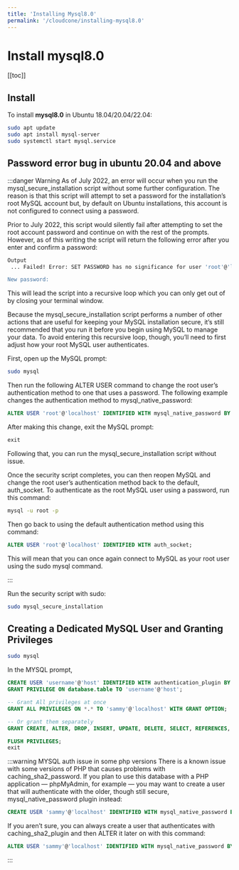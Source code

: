 ```yaml
---
title: 'Installing Mysql8.0'
permalink: '/cloudcone/installing-mysql8.0'
---
```


# Install mysql8.0

[[toc]]

## Install

To install **mysql8.0** in Ubuntu 18.04/20.04/22.04: 

```bash
sudo apt update
sudo apt install mysql-server
sudo systemctl start mysql.service
```

## Password error bug in ubuntu 20.04 and above 

:::danger Warning
As of July 2022, an error will occur when you run the mysql_secure_installation script without some further configuration. The reason is that this script will attempt to set a password for the installation’s root MySQL account but, by default on Ubuntu installations, this account is not configured to connect using a password.

Prior to July 2022, this script would silently fail after attempting to set the root account password and continue on with the rest of the prompts. However, as of this writing the script will return the following error after you enter and confirm a password:

```bash
Output
 ... Failed! Error: SET PASSWORD has no significance for user 'root'@'localhost' as the authentication method used doesn't store authentication data in the MySQL server. Please consider using ALTER USER instead if you want to change authentication parameters.

New password:
```
This will lead the script into a recursive loop which you can only get out of by closing your terminal window.

Because the mysql_secure_installation script performs a number of other actions that are useful for keeping your MySQL installation secure, it’s still recommended that you run it before you begin using MySQL to manage your data. To avoid entering this recursive loop, though, you’ll need to first adjust how your root MySQL user authenticates.

First, open up the MySQL prompt:

```bash
sudo mysql
```

Then run the following ALTER USER command to change the root user’s authentication method to one that uses a password. The following example changes the authentication method to mysql_native_password:

```sql
ALTER USER 'root'@'localhost' IDENTIFIED WITH mysql_native_password BY 'password';
```

After making this change, exit the MySQL prompt:

```sql
exit
```

Following that, you can run the mysql_secure_installation script without issue.

Once the security script completes, you can then reopen MySQL and change the root user’s authentication method back to the default, auth_socket. To authenticate as the root MySQL user using a password, run this command:

```bash
mysql -u root -p
```

Then go back to using the default authentication method using this command:

```sql
ALTER USER 'root'@'localhost' IDENTIFIED WITH auth_socket;
```

This will mean that you can once again connect to MySQL as your root user using the sudo mysql command.

:::

Run the security script with sudo:

```bash
sudo mysql_secure_installation
```

## Creating a Dedicated MySQL User and Granting Privileges

```bash
sudo mysql
```

In the MYSQL prompt,

```sql
CREATE USER 'username'@'host' IDENTIFIED WITH authentication_plugin BY 'password';
GRANT PRIVILEGE ON database.table TO 'username'@'host';

-- Grant All privileges at once
GRANT ALL PRIVILEGES ON *.* TO 'sammy'@'localhost' WITH GRANT OPTION; 

-- Or grant them separately
GRANT CREATE, ALTER, DROP, INSERT, UPDATE, DELETE, SELECT, REFERENCES, RELOAD on *.* TO 'sammy'@'localhost' WITH GRANT OPTION;

FLUSH PRIVILEGES;
exit
```

:::warning MYSQL auth issue in some php versions
There is a known issue with some versions of PHP that causes problems with caching_sha2_password. If you plan to use this database with a PHP application — phpMyAdmin, for example — you may want to create a user that will authenticate with the older, though still secure, mysql_native_password plugin instead:

```sql
CREATE USER 'sammy'@'localhost' IDENTIFIED WITH mysql_native_password BY 'password';
```
If you aren’t sure, you can always create a user that authenticates with caching_sha2_plugin and then ALTER it later on with this command:
```sql
ALTER USER 'sammy'@'localhost' IDENTIFIED WITH mysql_native_password BY 'password';
```

:::




